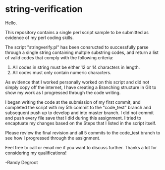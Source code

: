 # string-verification


Hello.

This repository contains a single perl script sample to be submitted as evidence of my perl coding skills.

The script "stringverify.pl" has been consructed to successfully parse through a single string containing multple substring codes, and return a list of valid codes that comply with the following criteria:

1. All codes in string must be either 12 or 14 characters in length.
2. All codes must only contain numeric characters.


As evidence that I worked personally worked on this script and did not simply copy off the internet, I have creating a Branching structure in Git to show my work as I progressed through the code writing.

I began writing the code at the submission of my first commit, and completed the script with my 5th commit to the "code_test" branch and subsequent push up to develop and into master branch. I did not commit and push every file save that I did during this assignment.  I tried to encaptuate my changes based on the Steps that I listed in the script itself.

Please review the final revision and all 5 commits to the code_test branch to see how I progressed through the assignment.

Feel free to call or email me if you want  to discuss further. Thanks a lot for considering my qualifications!

-Randy Degroot
